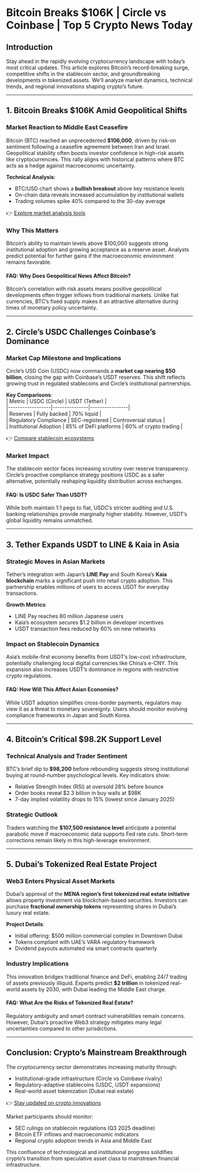 # Bitcoin Breaks $106K | Circle vs Coinbase | Top 5 Crypto News Today

## Introduction  
Stay ahead in the rapidly evolving cryptocurrency landscape with today’s most critical updates. This article explores Bitcoin’s record-breaking surge, competitive shifts in the stablecoin sector, and groundbreaking developments in tokenized assets. We’ll analyze market dynamics, technical trends, and regional innovations shaping crypto’s future.

---

## 1. Bitcoin Breaks $106K Amid Geopolitical Shifts  

### Market Reaction to Middle East Ceasefire  
Bitcoin (BTC) reached an unprecedented **$106,000**, driven by risk-on sentiment following a ceasefire agreement between Iran and Israel. Geopolitical stability often boosts investor confidence in high-risk assets like cryptocurrencies. This rally aligns with historical patterns where BTC acts as a hedge against macroeconomic uncertainty.  

**Technical Analysis**:  
- BTC/USD chart shows a **bullish breakout** above key resistance levels  
- On-chain data reveals increased accumulation by institutional wallets  
- Trading volumes spike 40% compared to the 30-day average  

👉 [Explore market analysis tools](https://bit.ly/okx-bonus)  

### Why This Matters  
Bitcoin’s ability to maintain levels above $100,000 suggests strong institutional adoption and growing acceptance as a reserve asset. Analysts predict potential for further gains if the macroeconomic environment remains favorable.

#### FAQ: Why Does Geopolitical News Affect Bitcoin?  
Bitcoin’s correlation with risk assets means positive geopolitical developments often trigger inflows from traditional markets. Unlike fiat currencies, BTC’s fixed supply makes it an attractive alternative during times of monetary policy uncertainty.

---

## 2. Circle’s USDC Challenges Coinbase’s Dominance  

### Market Cap Milestone and Implications  
Circle’s USD Coin (USDC) now commands a **market cap nearing $50 billion**, closing the gap with Coinbase’s USDT reserves. This shift reflects growing trust in regulated stablecoins and Circle’s institutional partnerships.

**Key Comparisons**:  
| Metric          | USDC (Circle) | USDT (Tether) |  
|------------------|---------------|----------------|  
| Reserves         | Fully backed  | 70% liquid     |  
| Regulatory Compliance | SEC-registered | Controversial status |  
| Institutional Adoption | 85% of DeFi platforms | 60% of crypto trading |  

👉 [Compare stablecoin ecosystems](https://bit.ly/okx-bonus)  

### Market Impact  
The stablecoin sector faces increasing scrutiny over reserve transparency. Circle’s proactive compliance strategy positions USDC as a safer alternative, potentially reshaping liquidity distribution across exchanges.

#### FAQ: Is USDC Safer Than USDT?  
While both maintain 1:1 pegs to fiat, USDC’s stricter auditing and U.S. banking relationships provide marginally higher stability. However, USDT’s global liquidity remains unmatched.

---

## 3. Tether Expands USDT to LINE & Kaia in Asia  

### Strategic Moves in Asian Markets  
Tether’s integration with Japan’s **LINE Pay** and South Korea’s **Kaia blockchain** marks a significant push into retail crypto adoption. This partnership enables millions of users to access USDT for everyday transactions.

**Growth Metrics**:  
- LINE Pay reaches 80 million Japanese users  
- Kaia’s ecosystem secures $1.2 billion in developer incentives  
- USDT transaction fees reduced by 60% on new networks  

### Impact on Stablecoin Dynamics  
Asia’s mobile-first economy benefits from USDT’s low-cost infrastructure, potentially challenging local digital currencies like China’s e-CNY. This expansion also increases USDT’s dominance in regions with restrictive crypto regulations.

#### FAQ: How Will This Affect Asian Economies?  
While USDT adoption simplifies cross-border payments, regulators may view it as a threat to monetary sovereignty. Users should monitor evolving compliance frameworks in Japan and South Korea.

---

## 4. Bitcoin’s Critical $98.2K Support Level  

### Technical Analysis and Trader Sentiment  
BTC’s brief dip to **$98,200** before rebounding suggests strong institutional buying at round-number psychological levels. Key indicators show:  
- Relative Strength Index (RSI) at oversold 28% before bounce  
- Order books reveal $2.3 billion in buy walls at $98K  
- 7-day implied volatility drops to 15% (lowest since January 2025)  

### Strategic Outlook  
Traders watching the **$107,500 resistance level** anticipate a potential parabolic move if macroeconomic data supports Fed rate cuts. Short-term corrections remain likely in this high-leverage environment.

---

## 5. Dubai’s Tokenized Real Estate Project  

### Web3 Enters Physical Asset Markets  
Dubai’s approval of the **MENA region’s first tokenized real estate initiative** allows property investment via blockchain-based securities. Investors can purchase **fractional ownership tokens** representing shares in Dubai’s luxury real estate.

**Project Details**:  
- Initial offering: $500 million commercial complex in Downtown Dubai  
- Tokens compliant with UAE’s VARA regulatory framework  
- Dividend payouts automated via smart contracts quarterly  

### Industry Implications  
This innovation bridges traditional finance and DeFi, enabling 24/7 trading of assets previously illiquid. Experts predict **$2 trillion** in tokenized real-world assets by 2030, with Dubai leading the Middle East charge.

#### FAQ: What Are the Risks of Tokenized Real Estate?  
Regulatory ambiguity and smart contract vulnerabilities remain concerns. However, Dubai’s proactive Web3 strategy mitigates many legal uncertainties compared to other jurisdictions.

---

## Conclusion: Crypto’s Mainstream Breakthrough  

The cryptocurrency sector demonstrates increasing maturity through:  
- Institutional-grade infrastructure (Circle vs Coinbase rivalry)  
- Regulatory-adaptive stablecoins (USDC, USDT expansions)  
- Real-world asset tokenization (Dubai real estate)  

👉 [Stay updated on crypto innovations](https://bit.ly/okx-bonus)  

Market participants should monitor:  
- SEC rulings on stablecoin regulations (Q3 2025 deadline)  
- Bitcoin ETF inflows and macroeconomic indicators  
- Regional crypto adoption trends in Asia and Middle East  

This confluence of technological and institutional progress solidifies crypto’s transition from speculative asset class to mainstream financial infrastructure.